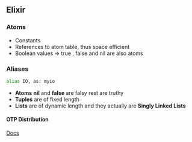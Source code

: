 ## Elixir

### Atoms

- Constants
- References to atom table, thus space efficient
- Boolean values => true , false and nil are also atoms

### Aliases

```sh
alias IO, as: myio
```

- **Atoms** **nil** and **false** are falsy rest are truthy
- **Tuples** are of fixed length
- **Lists** are of dynamic length and they actually are **Singly Linked Lists**


#### OTP Distribution

[Docs](https://elixirschool.com/en/lessons/advanced/otp-distribution)
